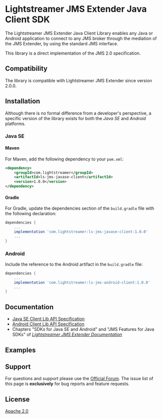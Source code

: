 # Lightstreamer JMS Extender Java Client SDK

The Lightstreamer JMS Extender Java Client Library enables any Java or Android application to connect to any JMS broker through the mediation of the JMS Extender, by using the standard JMS interface.

This library is a direct implementation of the JMS 2.0 specification.

## Compatibility

The library is compatible with Lightstreamer JMS Extender since version 2.0.0.

## Installation

Although there is no formal difference from a developer's perspective, a specific version of the library exists for both the *Java SE* and *Android* platforms.

### Java SE

#### Maven

For Maven, add the following dependency to your `pom.xml`:

```xml
<dependency>
    <groupId>com.lightstreamer</groupId>
    <artifactId>ls-jms-javase-client</artifactId>
    <version>1.0.0</version>
</dependency>
```

#### Gradle

For Gradle, update the dependencies section of the `build.gradle` file with the following declaration:

```groovy
dependencies {
    ...
    implementation 'com.lightstreamer:ls-jms-javase-client:1.0.0'
    ...
}
```

### Android

Include the reference to the Android artifact in the `build.gradle` file:

```groovy
dependencies {
    ...
    implementation 'com.lightstreamer:ls-jms-android-client:1.0.0'
    ...
}
```

## Documentation

- [Java SE Client Lib API Specification](https://lightstreamer.com/api/ls-jms-java-client/1.0.0/index.html)
- [Android Client Lib API Specification](https://lightstreamer.com/api/ls-jms-android-client/1.0.0/index.html)
- Chapters "SDKs for Java SE and Android" and "JMS Features for Java SDKs" of [*Lightstreamer JMS Extender Documentation*](https://www.lightstreamer.com/jms-docs/baseparent/DOCS/JMS%20Extender%20Documentation.pdf)

## Examples

## Support

For questions and support please use the [Official Forum](https://forums.lightstreamer.com/). The issue list of this page is **exclusively** for bug reports and feature requests.

## License

[Apache 2.0](https://opensource.org/licenses/Apache-2.0)
